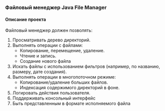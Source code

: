 ### Файловый менеджер **Java File Manager**
#### **Описание проекта**

Файловый менеджер должен позволять:

1. Просматривать дерево директорий.
2. Выполнять операции с файлами:
    - Копирование, перемещение, удаление.
    - Чтение и запись.
    - Создание нового файла
3. Искать файлы с использованием фильтров (например, по названию, размеру, дате создания).
4. Выполнять операции в многопоточном режиме:
    - Копирование/удаление больших файлов.
    - Индексация содержимого директорий в фоне.
5. Логировать действия пользователя.
6. Поддерживать консольный интерфейс
7. Быть представленным в формате исполняемого файла